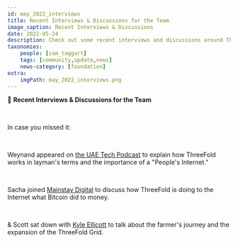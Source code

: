 ```yaml
---
id: may_2022_interviews
title: Recent Interviews & Discussions for the Team
image_caption: Recent Interviews & Discussions
date: 2022-05-24
description: Check out some recent interviews and discussions around ThreeFold, decentralization, and farming.
taxonomies:
    people: [sam_taggart]
    tags: [community,update,news]
    news-category: [foundation]
extra:
    imgPath: may_2022_interviews.png
---
```


💬 **Recent Interviews & Discussions for the Team**

<br/>

In case you missed it:

<br/>

Weynand appeared on [the UAE Tech Podcast](https://www.albawaba.com/business/uae-tech-podcast-threefold-layer-zero-and-peoples-internet-1477554) to explain how ThreeFold works in layman's terms and the importance of a "People's Internet."

<br/>

Sacha joined [Mainstay Digital](https://mainstaydigital.com/verticals/macro-visions/macro-visions-doing-to-the-internet-what-bitcoin-did-to-money-with-sacha-obeegadoo/) to discuss how ThreeFold is doing to the Internet what Bitcoin did to money.

<br/>

& Scott sat down with [Kyle Ellicott](https://medium.com/coinmonks/a-farmers-journey-through-yielding-defi-nodes-and-expanding-the-grid-with-threefold-a70a3e3b98ea) to talk about the farmer's journey and the expansion of the ThreeFold Grid.